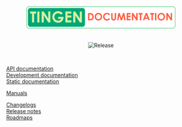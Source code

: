 <!-- u251008 -->

<div align="center">

  <picture>
    <source media="(prefers-color-scheme: dark)" srcset="https://github.com/spectrum-health-systems/tingen-projects/blob/main/logos/tngndocs-dark-400x63.png">
    <source media="(prefers-color-scheme: light)" srcset="https://github.com/spectrum-health-systems/tingen-projects/blob/main/logos/tngndocs-light-400x63.png">
    <img alt="Fallback image description" src="https://github.com/spectrum-health-systems/tingen-projects/blob/main/logos/tngndocs-light-400x63.png">
  </picture>

  <br/>
  <br/>

  ![Release](https://img.shields.io/badge/release-25.10-teal)

</div>

<br/>

[API documentation](/docs/api/)  
[Development documentation](/dev/)  
[Static documentation](/static/)  

[Manuals](/man/)

[Changelogs](changelogs/)  
[Release notes](/release-notes/)  
[Roadmaps](/roadmaps/)  
